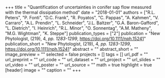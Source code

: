 +++
title = "Quantification of uncertainties in conifer sap flow measured with the thermal dissipation method"
date = "2018-01-01"
authors = ["R.L. Peters", "P. Fonti", "D.C. Frank", "R. Poyatos", "C. Pappas", "A. Kahmen", "V. Carraro", "A.L. Prendin", "L. Schneider", "J.L. Baltzer", "G.A. Baron-Gafford", "L. Dietrich", "I. Heinrich", "R.L. Minor", "O. Sonnentag", "A.M. Matheny", "M.G. Wightman", "K. Steppe"]
publication_types = ["2"]
publication = "New Phytologist, (219), 4, _pp. 1283-1299_, https://doi.org/10.1111/nph.15241"
publication_short = "New Phytologist, (219), 4, _pp. 1283-1299_, https://doi.org/10.1111/nph.15241"
abstract = ""
abstract_short = ""
image_preview = ""
selected = false
projects = []
tags = []
url_pdf = ""
url_preprint = ""
url_code = ""
url_dataset = ""
url_project = ""
url_slides = ""
url_video = ""
url_poster = ""
url_source = ""
math = true
highlight = true
[header]
image = ""
caption = ""
+++
